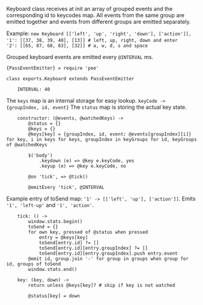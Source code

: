 Keyboard class receives at init an array of grouped events and the corresponding id to keycodes map.
All events from the same group are emitted together and events from different groups are emitted separately.

Example:
`new Keyboard [['left', 'up', 'right', 'down'], ['action']],`
`    '1': [[37, 38, 39, 40], [13]] # left, up, right, down and enter`
`    '2': [[65, 87, 68, 83], [32]] # a, w, d, s and space`

Grouped keyboard events are emitted every `@INTERVAL` ms.

	{PassEventEmitter} = require 'pee'

	class exports.Keyboard extends PassEventEmitter

		INTERVAL: 40

The `keys` map is an internal storage for easy lookup. `keyCode -> {groupIndex, id, event}`
The `status` map is storing the actual key state.

		constructor: (@events, @watchedKeys) ->
			@status = {}
			@keys = {}
			@keys[key] = {groupIndex, id, event: @events[groupIndex][i]} for key, i in keys for keys, groupIndex in keyGroups for id, keyGroups of @watchedKeys

			$('body')
				.keydown (e) => @key e.keyCode, yes
				.keyup (e) => @key e.keyCode, no

			@on 'tick', => @tick()

			@emitEvery 'tick', @INTERVAL

Example entry of toSend map: `'1' -> [['left', 'up'], ['action']]`.
Emits `'1', 'left-up'` and `'1', 'action'`.

		tick: () ->
			window.stats.begin()
			toSend = {}
			for own key, pressed of @status when pressed
				entry = @keys[key]
				toSend[entry.id] ?= []
				toSend[entry.id][entry.groupIndex] ?= []
				toSend[entry.id][entry.groupIndex].push entry.event
			@emit id, group.join '-' for group in groups when group for id, groups of toSend
			window.stats.end()

		key: (key, down) ->
			return unless @keys[key]? # skip if key is not watched

			@status[key] = down
